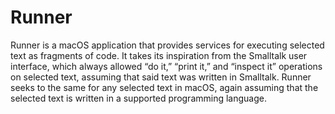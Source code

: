 # Runner
Runner is a macOS application that provides services for executing selected text as fragments of code. It takes its inspiration from the Smalltalk user interface, which always allowed “do it,” “print it,” and “inspect it” operations on selected text, assuming that said text was written in Smalltalk. Runner seeks to the same for any selected text in macOS, again assuming that the selected text is written in a supported programming language.
